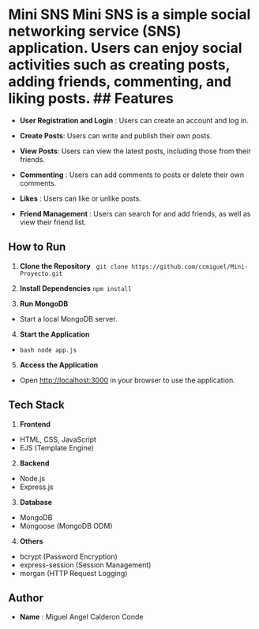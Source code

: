 # Mini SNS Mini SNS is a simple social networking service (SNS) application. Users can enjoy social activities such as creating posts, adding friends, commenting, and liking posts. ## Features
- **User Registration and Login** : Users can create an account and log in.
  
- **Create Posts**: Users can write and publish their own posts.

- **View Posts**: Users can view the latest posts, including those from their friends.
  
- **Commenting** : Users can add comments to posts or delete their own comments.
  
- **Likes** : Users can like or unlike posts.
  
- **Friend Management** : Users can search for and add friends, as well as view their friend list.

## How to Run
1. **Clone the Repository**
 ``` git clone https://github.com/ccmiguel/Mini-Proyecto.git```

3. **Install Dependencies**
 ```npm install```

4. **Run MongoDB**
- Start a local MongoDB server.
  
4. **Start the Application**
- ```bash node app.js```
  
5. **Access the Application**
 - Open [http://localhost:3000](http://localhost:3000) in your browser to use the application.

## Tech Stack 
1. **Frontend**
 - HTML, CSS, JavaScript
 - EJS (Template Engine)
   
2. **Backend**
 - Node.js
 - Express.js
   
3. **Database**
 - MongoDB
 - Mongoose (MongoDB ODM)
   
4. **Others**
 - bcrypt (Password Encryption)
 - express-session (Session Management)
 - morgan (HTTP Request Logging)
   
## Author 
- **Name** : Miguel Angel Calderon Conde
